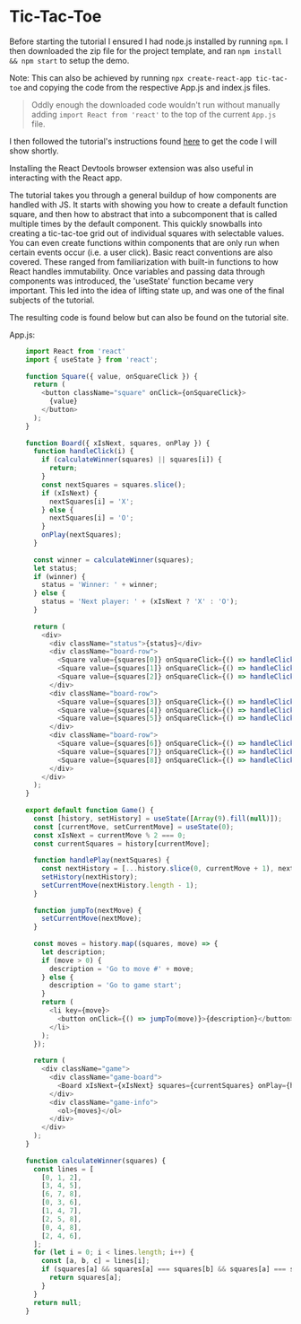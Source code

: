 # Tic-Tac-Toe 

Before starting the tutorial I ensured I had node.js installed by running `npm`. I then downloaded the zip file for the project template, and 
ran `npm install && npm start` to setup the demo. 

Note: This can also be achieved by running `npx create-react-app tic-tac-toe` and copying the code from the respective App.js and index.js files.

>Oddly enough the downloaded code wouldn't run without manually adding `import React from 'react'` to the top of the current `App.js` file.

I then followed the tutorial's instructions found [here](https://beta.reactjs.org/learn/tutorial-tic-tac-toe#overview) 
to get the code I will show shortly.

Installing the React Devtools browser extension was also useful in interacting with the React app.

The tutorial takes you through a general buildup of how components are handled with JS. It starts with showing you how to create a default function square,
and then how to abstract that into a subcomponent that is called multiple times by the default component. This quickly snowballs into creating 
a tic-tac-toe grid out of individual squares with selectable values. You can even create functions within components that are only run 
when certain events occur (i.e. a user click). Basic react conventions are also covered. These ranged from familiarization with built-in functions 
to how React handles immutability. Once variables and passing data through components was introduced, the 'useState' function became very important.
This led into the idea of lifting state up, and was one of the final subjects of the tutorial.

The resulting code is found below but can also be found on the tutorial site.

App.js:

```javascript
    import React from 'react'
    import { useState } from 'react';
    
    function Square({ value, onSquareClick }) {
      return (
        <button className="square" onClick={onSquareClick}>
          {value}
        </button>
      );
    }
    
    function Board({ xIsNext, squares, onPlay }) {
      function handleClick(i) {
        if (calculateWinner(squares) || squares[i]) {
          return;
        }
        const nextSquares = squares.slice();
        if (xIsNext) {
          nextSquares[i] = 'X';
        } else {
          nextSquares[i] = 'O';
        }
        onPlay(nextSquares);
      }
    
      const winner = calculateWinner(squares);
      let status;
      if (winner) {
        status = 'Winner: ' + winner;
      } else {
        status = 'Next player: ' + (xIsNext ? 'X' : 'O');
      }
    
      return (
        <div>
          <div className="status">{status}</div>
          <div className="board-row">
            <Square value={squares[0]} onSquareClick={() => handleClick(0)} />
            <Square value={squares[1]} onSquareClick={() => handleClick(1)} />
            <Square value={squares[2]} onSquareClick={() => handleClick(2)} />
          </div>
          <div className="board-row">
            <Square value={squares[3]} onSquareClick={() => handleClick(3)} />
            <Square value={squares[4]} onSquareClick={() => handleClick(4)} />
            <Square value={squares[5]} onSquareClick={() => handleClick(5)} />
          </div>
          <div className="board-row">
            <Square value={squares[6]} onSquareClick={() => handleClick(6)} />
            <Square value={squares[7]} onSquareClick={() => handleClick(7)} />
            <Square value={squares[8]} onSquareClick={() => handleClick(8)} />
          </div>
        </div>
      );
    }
    
    export default function Game() {
      const [history, setHistory] = useState([Array(9).fill(null)]);
      const [currentMove, setCurrentMove] = useState(0);
      const xIsNext = currentMove % 2 === 0;
      const currentSquares = history[currentMove];
    
      function handlePlay(nextSquares) {
        const nextHistory = [...history.slice(0, currentMove + 1), nextSquares];
        setHistory(nextHistory);
        setCurrentMove(nextHistory.length - 1);
      }
    
      function jumpTo(nextMove) {
        setCurrentMove(nextMove);
      }
    
      const moves = history.map((squares, move) => {
        let description;
        if (move > 0) {
          description = 'Go to move #' + move;
        } else {
          description = 'Go to game start';
        }
        return (
          <li key={move}>
            <button onClick={() => jumpTo(move)}>{description}</button>
          </li>
        );
      });
    
      return (
        <div className="game">
          <div className="game-board">
            <Board xIsNext={xIsNext} squares={currentSquares} onPlay={handlePlay} />
          </div>
          <div className="game-info">
            <ol>{moves}</ol>
          </div>
        </div>
      );
    }
    
    function calculateWinner(squares) {
      const lines = [
        [0, 1, 2],
        [3, 4, 5],
        [6, 7, 8],
        [0, 3, 6],
        [1, 4, 7],
        [2, 5, 8],
        [0, 4, 8],
        [2, 4, 6],
      ];
      for (let i = 0; i < lines.length; i++) {
        const [a, b, c] = lines[i];
        if (squares[a] && squares[a] === squares[b] && squares[a] === squares[c]) {
          return squares[a];
        }
      }
      return null;
    }

```
